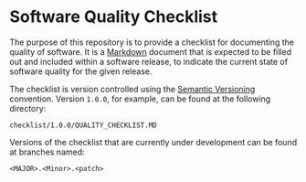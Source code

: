 # Software Quality Checklist

The purpose of this repository is to provide a checklist for documenting the quality of software.
It is a [Markdown](https://daringfireball.net/projects/markdown/) document that is expected to be filled out and
included within a software release, to indicate the
current state of software quality for the given release.

The checklist is version controlled using the [Semantic Versioning](https://semver.org/) convention.
Version `1.0.0`, for example, can be found at the following directory:

`checklist/1.0.0/QUALITY_CHECKLIST.MD`

Versions of the checklist that are currently under development can be found at branches named:

`<MAJOR>.<Minor>.<patch>`

